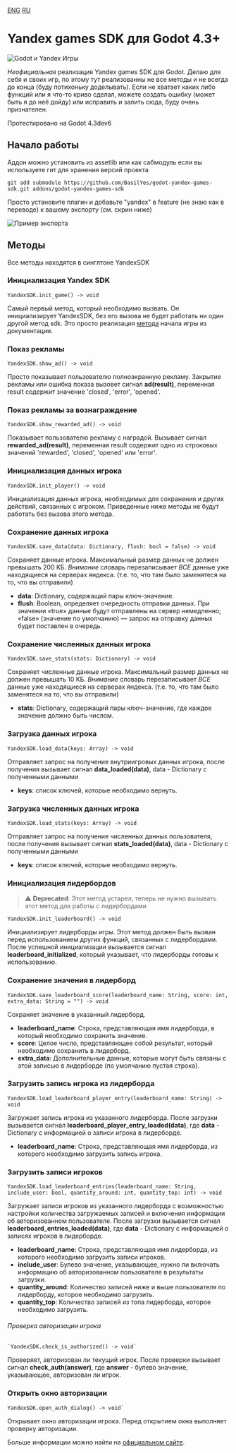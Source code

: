 [ENG](./README.en.md) [RU](./README.md)

# Yandex games SDK для Godot 4.3+

![Godot и Yandex Игры](https://user-images.githubusercontent.com/101056496/266880767-a4c872d1-180d-4424-b9f8-dfedc2731c51.png "Godot и Yandex Игры")

*Неофициальная* реализация Yandex games SDK для Godot.
Делаю для себя и своих игр, по этому тут реализованны не все методы и не всегда до конца (буду потихоньку доделывать).
Если не хватает каких либо функций или я что-то криво сделал, можете создать ошибку (может быть я до неё дойду) или исправить и залить сюда, буду очень признателен.

Протестировано на Godot 4.3dev6

## Начало работы

Аддон можно установить из assetlib или как сабмодуль если вы используете гит для хранения версий проекта

```
git add submodule https://github.com/BasilYes/godot-yandex-games-sdk.git addons/godot-yandex-games-sdk
```

Просто установите плагин и добавьте "yandex" в feature (не знаю как в переводе) к вашему экспорту (см. скрин ниже)

![Пример экспорта](https://user-images.githubusercontent.com/101056496/266880786-4838d959-b1b3-4bd3-baf3-ebdc79a511f3.png "пример экспорта")

## Методы

Все методы находятся в синглтоне YandexSDK

### Инициализация Yandex SDK

```gdscript
YandexSDK.init_game() -> void
```

Самый первый метод, который необходимо вызвать. Он инициализирует YandexSDK, без его вызова не будет работать ни один другой метод sdk. Это просто реализация [метода](https://yandex.ru/dev/games/doc/ru/sdk/sdk-gameready) начала игры из документации.

### Показ рекламы

```gdscript
YandexSDK.show_ad() -> void
```

Просто показывает пользователю полноэкранную рекламу. Закрытие рекламы или ошибка показа вызовет сигнал **ad(result)**, переменная result содержит значение 'closed', 'error', 'opened'.

### Показ рекламы за вознаграждение

```gdscript
YandexSDK.show_rewarded_ad() -> void
```

Показывает пользователю рекламу с наградой. Вызывает сигнал **rewarded_ad(result)**, переменная result содержит одно из строковых значений 'rewarded', 'closed', 'opened' или 'error'.

### Инициализация данных игрока

```gdscript
YandexSDK.init_player() -> void
```

Инициализация данных игрока, необходимых для сохранения и других действий, связанных с игроком. Приведенные ниже методы не будут работать без вызова этого метода.

### Сохранение данных игрока

```gdscript
YandexSDK.save_data(data: Dictionary, flush: bool = false) -> void
```

Сохраняет данные игрока. Максимальный размер данных не должен превышать 200 KБ. *Внимание* словарь перезаписывает *ВСЕ* данные уже находящиеся на серверах яндекса. (т.е. то, что там было заменятеся на то, что вы отправили)

* **data**: Dictionary, содержащий пары ключ-значение.
* **flush**: Boolean, определяет очередность отправки данных. При значении «true» данные будут отправлены на сервер немедленно; «false» (значение по умолчанию) — запрос на отправку данных будет поставлен в очередь.

### Сохранение численных данных игрока

```gdscript
YandexSDK.save_stats(stats: Dictionary) -> void
```

Сохраняет численные данные игрока. Максимальный размер данных не должен превышать 10 КБ. *Внимание* словарь перезаписывает *ВСЕ* данные уже находящиеся на серверах яндекса. (т.е. то, что там было заменятеся на то, что вы отправили)

* **stats**: Dictionary, содержащий пары ключ-значение, где каждое значение должно быть числом.

### Загрузка данных игрока

```gdscript
YandexSDK.load_data(keys: Array) -> void
```

Отправляет запрос на получение внутриигровых данных игрока, после получения вызывает сигнал **data_loaded(data)**, data - Dictionary с полученными данными

* **keys**: список ключей, которые необходимо вернуть.

### Загрузка численных данных игрока

```gdscript
YandexSDK.load_stats(keys: Array) -> void
```

Отправляет запрос на получение численных данных пользователя, после получения вызывает сигнал **stats_loaded(data)**, data - Dictionary с полученными данными

* **keys**: список ключей, которые необходимо вернуть.

### Инициализация лидербордов
> ⚠️ **Deprecated**: Этот метод устарел, теперь не нужно вызывать этот метод для работы с лидербордами
```gdscript
YandexSDK.init_leaderboard() -> void
```

Инициализирует лидерборды игры. Этот метод должен быть вызван перед использованием других функций, связанных с лидербордами. После успешной инициализации вызывается сигнал **leaderboard_initialized**, который указывает, что лидерборды готовы к использованию.

### Сохранение значения в лидерборд

```gdscript
YandexSDK.save_leaderboard_score(leaderboard_name: String, score: int, extra_data: String = "") -> void
```

Сохраняет значение в указанный лидерборд.

- **leaderboard_name**: Строка, представляющая имя лидерборда, в который необходимо сохранить значение.
- **score**: Целое число, представляющее собой результат, который необходимо сохранить в лидерборд.
- **extra_data**: Дополнительные данные, которые могут быть связаны с этой записью в лидерборде (по умолчанию пустая строка).

### Загрузить запись игрока из лидерборда

```gdscript
YandexSDK.load_leaderboard_player_entry(leaderboard_name: String) -> void
```

Загружает запись игрока из указанного лидерборда. После загрузки вызывается сигнал **leaderboard_player_entry_loaded(data)**, где **data** - Dictionary с информацией о записи игрока в лидерборде.

- **leaderboard_name**: Строка, представляющая имя лидерборда, из которого необходимо загрузить запись игрока.

### Загрузить записи игроков

```gdscript
YandexSDK.load_leaderboard_entries(leaderboard_name: String, include_user: bool, quantity_around: int, quantity_top: int) -> void
```

Загружает записи игроков из указанного лидерборда с возможностью настройки количества загружаемых записей и включения информации об авторизованном пользователе. После загрузки вызывается сигнал **leaderboard_entries_loaded(data)**, где **data** - Dictionary с информацией о записях игроков в лидерборде.

- **leaderboard_name**: Строка, представляющая имя лидерборда, из которого необходимо загрузить записи игроков.
- **include_user**: Булево значение, указывающее, нужно ли включать информацию об авторизованном пользователе в результаты загрузки.
- **quantity_around**: Количество записей ниже и выше пользователя по лидерборду, которое необходимо загрузить.
- **quantity_top**: Количество записей из топа лидерборда, которое необходимо загрузить.

###### Проверка авторизации игрока

```gdscript
`YandexSDK.check_is_authorized() -> void`
```

Проверяет, авторизован ли текущий игрок. После проверки вызывает сигнал **check_auth(answer)**, где **answer** - булево значение, указывающее, авторизован ли игрок.

### Открыть окно авторизации

```gdscript
YandexSDK.open_auth_dialog() -> void`
```

Открывает окно авторизации игрока. Перед открытием окна выполняет проверку авторизации.

Больше информации можно найти на [официальном сайте](https://yandex.ru/dev/games/doc/en/sdk/sdk-player).
